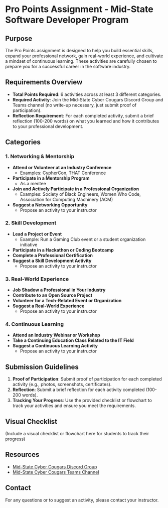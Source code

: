 # Pro Points Assignment - Mid-State Software Developer Program

## Purpose
The Pro Points assignment is designed to help you build essential skills, expand your professional network, gain real-world experience, and cultivate a mindset of continuous learning. These activities are carefully chosen to prepare you for a successful career in the software industry.

## Requirements Overview
- **Total Points Required**: 6 activities across at least 3 different categories.
- **Required Activity**: Join the Mid-State Cyber Cougars Discord Group and Teams channel (no write-up necessary, just submit proof of participation).
- **Reflection Requirement**: For each completed activity, submit a brief reflection (100-200 words) on what you learned and how it contributes to your professional development.

## Categories

### 1. Networking & Mentorship
- **Attend or Volunteer at an Industry Conference**
  - Examples: CypherCon, THAT Conference
- **Participate in a Mentorship Program**
  - As a mentee
- **Join and Actively Participate in a Professional Organization**
  - Examples: Society of Black Engineers, Women Who Code, Association for Computing Machinery (ACM)
- **Suggest a Networking Opportunity**
  - Propose an activity to your instructor

### 2. Skill Development
- **Lead a Project or Event**
  - Example: Run a Gaming Club event or a student organization initiative
- **Participate in a Hackathon or Coding Bootcamp**
- **Complete a Professional Certification**
- **Suggest a Skill Development Activity**
  - Propose an activity to your instructor

### 3. Real-World Experience
- **Job Shadow a Professional in Your Industry**
- **Contribute to an Open Source Project**
- **Volunteer for a Tech-Related Event or Organization**
- **Suggest a Real-World Experience**
  - Propose an activity to your instructor

### 4. Continuous Learning
- **Attend an Industry Webinar or Workshop**
- **Take a Continuing Education Class Related to the IT Field**
- **Suggest a Continuous Learning Activity**
  - Propose an activity to your instructor

## Submission Guidelines
1. **Proof of Participation**: Submit proof of participation for each completed activity (e.g., photos, screenshots, certificates).
2. **Reflection**: Submit a brief reflection for each activity completed (100-200 words).
3. **Tracking Your Progress**: Use the provided checklist or flowchart to track your activities and ensure you meet the requirements.

## Visual Checklist
(Include a visual checklist or flowchart here for students to track their progress)

## Resources
- [Mid-State Cyber Cougars Discord Group](https://discord.gg/BjBjdYD5kP)
- [Mid-State Cyber Cougars Teams Channel](https://teams.microsoft.com/l/team/19%3ab4e1c95933c44670a140dced94eaafda%40thread.tacv2/conversations?groupId=abc3d8a1-f609-4ebd-9f0b-2b47acf34066&tenantId=2d0c965b-8fc1-4bc0-b627-a39e7823c253)

## Contact
For any questions or to suggest an activity, please contact your instructor.
